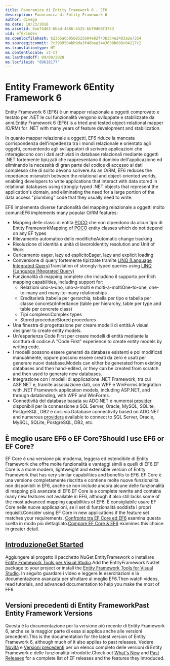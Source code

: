 ```yaml
---
title: Panoramica di Entity Framework 6 - EF6
description: Panoramica di Entity Framework 6
author: divega
ms.date: 10/23/2016
ms.assetid: 8ae74d63-6bad-4686-b325-bbf9d68f3743
uid: ef6/index
ms.openlocfilehash: 62365a650568525604e82f4363c4e2483a2e7354
ms.sourcegitcommit: 7c3939504bb9da3f46bea3443638b808c04227c2
ms.translationtype: HT
ms.contentlocale: it-IT
ms.lasthandoff: 09/09/2020
ms.locfileid: "89618177"
---
```

# <a name="entity-framework-6"></a><span data-ttu-id="cfbd3-103">Entity Framework 6</span><span class="sxs-lookup"><span data-stu-id="cfbd3-103">Entity Framework 6</span></span>
<span data-ttu-id="cfbd3-104">Entity Framework 6 (EF6) è un mapper relazionale a oggetti comprovato e testato per .NET le cui funzionalità vengono sviluppate e stabilizzate da anni.</span><span class="sxs-lookup"><span data-stu-id="cfbd3-104">Entity Framework 6 (EF6) is a tried and tested object-relational mapper (O/RM) for .NET with many years of feature development and stabilization.</span></span>

<span data-ttu-id="cfbd3-105">In quanto mapper relazionale a oggetti, EF6 riduce la mancata corrispondenza dell'impedenza tra i mondi relazionale e orientato agli oggetti, consentendo agli sviluppatori di scrivere applicazioni che interagiscono con i dati archiviati in database relazionali mediante oggetti .NET fortemente tipizzati che rappresentano il dominio dell'applicazione ed eliminando la necessità di gran parte del codice di accesso ai dati complesso che di solito devono scrivere.</span><span class="sxs-lookup"><span data-stu-id="cfbd3-105">As an O/RM, EF6 reduces the impedance mismatch between the relational and object-oriented worlds, enabling developers to write applications that interact with data stored in relational databases using strongly-typed .NET objects that represent the application's domain, and eliminating the need for a large portion of the data access "plumbing" code that they usually need to write.</span></span>

<span data-ttu-id="cfbd3-106">EF6 implementa diverse funzionalità del mapping relazionale a oggetti molto comuni:</span><span class="sxs-lookup"><span data-stu-id="cfbd3-106">EF6 implements many popular O/RM features:</span></span>
- <span data-ttu-id="cfbd3-107">Mapping delle classi di entità [POCO](xref:ef6/resources/glossary#poco) che non dipendono da alcun tipo di Entity Framework</span><span class="sxs-lookup"><span data-stu-id="cfbd3-107">Mapping of [POCO](xref:ef6/resources/glossary#poco) entity classes which do not depend on any EF types</span></span>
- <span data-ttu-id="cfbd3-108">Rilevamento automatico delle modifiche</span><span class="sxs-lookup"><span data-stu-id="cfbd3-108">Automatic change tracking</span></span>
- <span data-ttu-id="cfbd3-109">Risoluzione di identità e unità di lavoro</span><span class="sxs-lookup"><span data-stu-id="cfbd3-109">Identity resolution and Unit of Work</span></span>
- <span data-ttu-id="cfbd3-110">Caricamento eager, lazy ed esplicito</span><span class="sxs-lookup"><span data-stu-id="cfbd3-110">Eager, lazy and explicit loading</span></span>
- <span data-ttu-id="cfbd3-111">Conversione di query fortemente tipizzate tramite [LINQ (Language Integrated Query)](https://aka.ms/AA6hsvu)</span><span class="sxs-lookup"><span data-stu-id="cfbd3-111">Translation of strongly-typed queries using [LINQ (Language INtegrated Query)](https://aka.ms/AA6hsvu)</span></span>
- <span data-ttu-id="cfbd3-112">Funzionalità di mapping complete che includono il supporto per:</span><span class="sxs-lookup"><span data-stu-id="cfbd3-112">Rich mapping capabilities, including support for:</span></span>
  - <span data-ttu-id="cfbd3-113">Relazioni uno-a-uno, uno-a-molti e molti-a-molti</span><span class="sxs-lookup"><span data-stu-id="cfbd3-113">One-to-one, one-to-many and many-to-many relationships</span></span>
  - <span data-ttu-id="cfbd3-114">Ereditarietà (tabella per gerarchia, tabella per tipo e tabella per classe concreta)</span><span class="sxs-lookup"><span data-stu-id="cfbd3-114">Inheritance (table per hierarchy, table per type and table per concrete class)</span></span>
  - <span data-ttu-id="cfbd3-115">Tipi complessi</span><span class="sxs-lookup"><span data-stu-id="cfbd3-115">Complex types</span></span>
  - <span data-ttu-id="cfbd3-116">Stored procedure</span><span class="sxs-lookup"><span data-stu-id="cfbd3-116">Stored procedures</span></span>
- <span data-ttu-id="cfbd3-117">Una finestra di progettazione per creare modelli di entità.</span><span class="sxs-lookup"><span data-stu-id="cfbd3-117">A visual designer to create entity models.</span></span>
- <span data-ttu-id="cfbd3-118">Un'esperienza Code First per creare modelli di entità mediante la scrittura di codice.</span><span class="sxs-lookup"><span data-stu-id="cfbd3-118">A "Code First" experience to create entity models by writing code.</span></span>
- <span data-ttu-id="cfbd3-119">I modelli possono essere generati da database esistenti e poi modificati manualmente, oppure possono essere creati da zero e usati per generare nuovi database.</span><span class="sxs-lookup"><span data-stu-id="cfbd3-119">Models can either be generated from existing databases and then hand-edited, or they can be created from scratch and then used to generate new databases.</span></span>
- <span data-ttu-id="cfbd3-120">Integrazione con i modelli di applicazione .NET Framework, tra cui ASP.NET e, tramite associazione dati, con WPF e WinForms.</span><span class="sxs-lookup"><span data-stu-id="cfbd3-120">Integration with .NET Framework application models, including ASP.NET, and through databinding, with WPF and WinForms.</span></span>
- <span data-ttu-id="cfbd3-121">Connettività del database basata su ADO.NET e numerosi [provider](xref:ef6/fundamentals/providers/index) disponibili per la connessione a SQL Server, Oracle, MySQL, SQLite, PostgreSQL, DB2 e così via.</span><span class="sxs-lookup"><span data-stu-id="cfbd3-121">Database connectivity based on ADO.NET and numerous [providers](xref:ef6/fundamentals/providers/index) available to connect to SQL Server, Oracle, MySQL, SQLite, PostgreSQL, DB2, etc.</span></span>

## <a name="should-i-use-ef6-or-ef-core"></a><span data-ttu-id="cfbd3-122">È meglio usare EF6 o EF Core?</span><span class="sxs-lookup"><span data-stu-id="cfbd3-122">Should I use EF6 or EF Core?</span></span>

<span data-ttu-id="cfbd3-123">EF Core è una versione più moderna, leggera ed estendibile di Entity Framework che offre molte funzionalità e vantaggi simili a quelli di EF6.</span><span class="sxs-lookup"><span data-stu-id="cfbd3-123">EF Core is a more modern, lightweight and extensible version of Entity Framework that has very similar capabilities and benefits to EF6.</span></span>
<span data-ttu-id="cfbd3-124">EF Core è una versione completamente riscritta e contiene molte nuove funzionalità non disponibili in EF6, anche se non include ancora alcune delle funzionalità di mapping più avanzate di EF6.</span><span class="sxs-lookup"><span data-stu-id="cfbd3-124">EF Core is a complete rewrite and contains many new features not available in EF6, although it also still lacks some of the most advanced mapping capabilities of EF6.</span></span>
<span data-ttu-id="cfbd3-125">È consigliabile usare EF Core nelle nuove applicazioni, se il set di funzionalità soddisfa i propri requisiti.</span><span class="sxs-lookup"><span data-stu-id="cfbd3-125">Consider using EF Core in new applications if the feature set matches your requirements.</span></span>
<span data-ttu-id="cfbd3-126">[Confronto tra EF Core ed EF6](xref:efcore-and-ef6/index) esamina questa scelta in modo più dettagliato.</span><span class="sxs-lookup"><span data-stu-id="cfbd3-126">[Compare EF Core & EF6](xref:efcore-and-ef6/index) examines this choice in greater detail.</span></span>

## <a name="get-started"></a>[<span data-ttu-id="cfbd3-127">Introduzione</span><span class="sxs-lookup"><span data-stu-id="cfbd3-127">Get Started</span></span>](xref:ef6/get-started)

<span data-ttu-id="cfbd3-128">Aggiungere al progetto il pacchetto NuGet EntityFramework o installare [Entity Framework Tools per Visual Studio](https://aka.ms/AA6i8c5).</span><span class="sxs-lookup"><span data-stu-id="cfbd3-128">Add the EntityFramework NuGet package to your project or install the [Entity Framework Tools for Visual Studio](https://aka.ms/AA6i8c5).</span></span> <span data-ttu-id="cfbd3-129">In seguito guardare i video e leggere le esercitazioni e la documentazione avanzata per sfruttare al meglio EF6.</span><span class="sxs-lookup"><span data-stu-id="cfbd3-129">Then watch videos, read tutorials, and advanced documentation to help you make the most of EF6.</span></span>

## <a name="past-entity-framework-versions"></a><span data-ttu-id="cfbd3-130">Versioni precedenti di Entity Framework</span><span class="sxs-lookup"><span data-stu-id="cfbd3-130">Past Entity Framework Versions</span></span>

<span data-ttu-id="cfbd3-131">Questa è la documentazione per la versione più recente di Entity Framework 6, anche se la maggior parte di essa si applica anche alle versioni precedenti.</span><span class="sxs-lookup"><span data-stu-id="cfbd3-131">This is the documentation for the latest version of Entity Framework 6, although much of it also applies to past releases.</span></span>
<span data-ttu-id="cfbd3-132">Vedere [Novità](xref:ef6/what-is-new/index) e [Versioni precedenti](xref:ef6/what-is-new/past-releases) per un elenco completo delle versioni di Entity Framework e delle funzionalità introdotte.</span><span class="sxs-lookup"><span data-stu-id="cfbd3-132">Check out [What's New](xref:ef6/what-is-new/index) and [Past Releases](xref:ef6/what-is-new/past-releases) for a complete list of EF releases and the features they introduced.</span></span>
